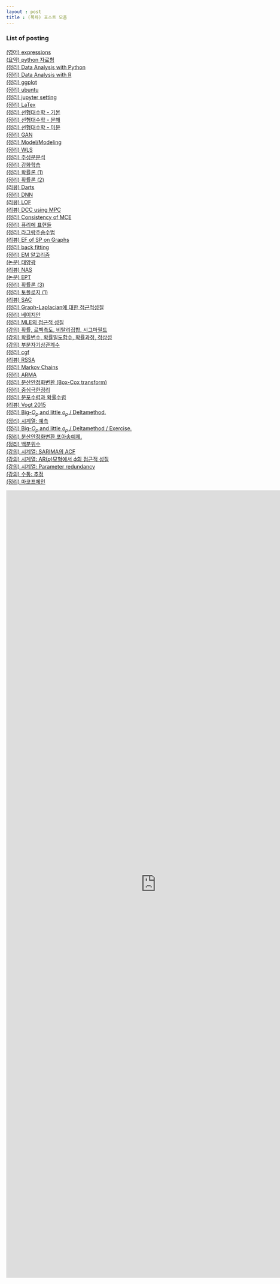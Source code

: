 ```yaml
---
layout : post 
title : (목차) 포스트 모음 
---
```


### List of posting

[(영어) expressions](https://miruetoto.github.io/2000-01-01-ENG/)<br/>
[(요약) python 자료형](
https://miruetoto.github.io/2000-01-01-PY/)<br/>
[(정리) Data Analysis with Python](https://miruetoto.github.io/2000-01-02-PYDATA/)<br/>
[(정리) Data Analysis with R](https://miruetoto.github.io/2000-01-02-RDATA/)<br/>
[(정리) ggplot](https://miruetoto.github.io/2000-01-03-GGPLOT/)<br/>
[(정리) ubuntu](https://miruetoto.github.io/2000-01-04-UBUNTU/)<br/>
[(정리) jupyter setting](https://miruetoto.github.io/2000-01-05-JUPYTER/)<br/>
[(정리) LaTex](https://miruetoto.github.io/2000-01-06-LaTeX/)<br/>
[(정리) 선형대수학 - 기본](https://miruetoto.github.io/2018-10-09-LA_basic/)<br/>
[(정리) 선형대수학 - 분해](https://miruetoto.github.io/2018-10-11-LA_decomp/)<br/>
[(정리) 선형대수학 - 미분](https://miruetoto.github.io/2018-10-12-LA_derivated/)<br/>
[(정리) GAN](https://miruetoto.github.io/2018-11-01-GAN/)<br/>
[(정리) Model/Modeling](https://miruetoto.github.io/2018-11-01-Modeling/)<br/>
[(정리) WLS](https://miruetoto.github.io/2018-11-01-WLS/)<br/>
[(정리) 주성분분석](https://miruetoto.github.io/2018-11-04-PCA/)<br/>
[(정리) 강화학습](https://miruetoto.github.io/2018-11-06-RL/)<br/>
[(정리) 확률론 (1)](https://miruetoto.github.io/2018-11-15-PROB1/)<br/>
[(정리) 확률론 (2)](https://miruetoto.github.io/2018-11-16-PROB2/)<br/>
[(리뷰) Darts](https://miruetoto.github.io/2019-02-08-Darts/)<br/>
[(정리) DNN](https://miruetoto.github.io/2019-02-13-DNN/)<br/>
[(리뷰) LOF](https://miruetoto.github.io/2019-03-21-LOF/)<br/>
[(리뷰) DCC using MPC](https://miruetoto.github.io/2019-04-02-MPC/)<br/>
[(정리) Consistency of MCE](https://miruetoto.github.io/2019-04-07-MCE/)<br/>
[(정리) 퓨리에 표현들](https://miruetoto.github.io/2019-04-16-FT/)<br/>
[(정리) 라그랑주승수법](https://miruetoto.github.io/2019-04-27-LAGRANGE/)<br/>
[(리뷰) EF of SP on Graphs](https://miruetoto.github.io/2019-05-20-EFSPG/)<br/>
[(정리) back fitting](https://miruetoto.github.io/2019-06-17-BCKF/)<br/>
[(정리) EM 알고리즘](https://miruetoto.github.io/2019-06-19-EM/)<br/>
[(논문) 태양광](https://miruetoto.github.io/2019-06-21-SPdata/)<br/>
[(리뷰) NAS](https://miruetoto.github.io/2019-06-22-NAS/)<br/>
[(논문) EPT](https://miruetoto.github.io/2019-07-22-EPT/)<br/>
[(정리) 확률론 (3)](https://miruetoto.github.io/2019-07-28-PROB3/)<br/>
[(정리) 토폴로지 (1)](https://miruetoto.github.io/2019-07-29-TPLG1/)<br/>
[(리뷰) SAC](https://miruetoto.github.io/2019-08-22-SAC/)<br/>
[(정리) Graph-Laplacian에 대한 점근적성질](https://miruetoto.github.io/2019-11-04-GLP/)<br/>
[(정리) 베이지안](https://miruetoto.github.io/2019-11-24-BYSN/)<br/>
[(정리) MLE의 점근적 성질](https://miruetoto.github.io/2019-12-07-FI/)<br/>
[(강의) 확률, 르벡측도, 비탈리집합, 시그마필드](https://miruetoto.github.io/2020-03-12-TS1/)<br/>
[(강의) 확률변수, 확률밀도함수, 확률과정, 정상성](https://miruetoto.github.io/2020-03-18-TS2/)<br/>
[(강의) 부분자기상관계수](https://miruetoto.github.io/2020-04-12-PACF/)<br/>
[(정리) cgf](https://miruetoto.github.io/2020-04-14-CGF/)<br/>
[(리뷰) RSSA](https://miruetoto.github.io/2020-04-14-RSSA/)<br/>
[(정리) Markov Chains](https://miruetoto.github.io/2020-04-17-MARKOV/)<br/>
[(정리) ARMA](https://miruetoto.github.io/2020-04-21-ARMA/)<br/>
[(정리) 분산안정화변환 (Box-Cox transform)](https://miruetoto.github.io/2020-05-03-BOX_COX/)<br/>
[(정리) 중심극한정리](https://miruetoto.github.io/2020-05-10-MS_CH5(1)/)<br/>
[(정리) 분포수렴과 확률수렴](https://miruetoto.github.io/2020-05-14-MS_CH5(2)/)<br/>
[(리뷰) Vogt 2015](https://github.com/miruetoto/miruetoto.github.io/blob/master/_posts2/2020-05-31-Vogt2015/Vogt2015.pdf)<br/>
[(정리) Big-$O_p$ and little $o_p$ / Deltamethod.](
https://github.com/miruetoto/miruetoto.github.io/blob/master/_posts2/2020-06-01-BigO_DeltaMethod/BigO_DeltaMethod.pdf)<br/>
[(정리) 시계열: 예측](
https://github.com/miruetoto/miruetoto.github.io/blob/master/_posts2/2020-06-06-TSforecasting/forecasting.pdf)<br/>
[(정리) Big-$O_p$ and little $o_p$ / Deltamethod / Exercise.](
https://github.com/miruetoto/miruetoto.github.io/blob/master/_posts2/2020-06-07-BigO_DeltaMethod_EXERCISE/BigO_DeltaMethod_EXERCISE.pdf)<br/>
[(정리) 분산안정화변환 포아송예제.](
https://github.com/miruetoto/miruetoto.github.io/blob/master/_posts2/2020-06-09-VAR_STABILIZATION/var_stabilization.pdf)<br/>
[(정리) 백분위수](https://github.com/miruetoto/miruetoto.github.io/blob/master/_posts2/2020-06-10-PERCENTILE/percentile.pdf)<br/>
[(강의) 시계열: SARIMA의 ACF](https://github.com/miruetoto/miruetoto.github.io/blob/master/_posts2/2020-06-10-SARIMA_ACF/SARIMA_ACF.pdf)<br/>
[(강의) 시계열: AR($p$)모형에서 $\hat\phi$의 점근적 성질 ](https://github.com/miruetoto/miruetoto.github.io/blob/master/_posts2/2020-06-11-ASYM_PROPERTY_OF_ESTIMATOR_OF_ARp/ASYM_PROPERTY_OF_ESTIMATOR_OF_ARp.pdf)<br/>
[(강의) 시계열: Parameter redundancy](https://github.com/miruetoto/miruetoto.github.io/blob/master/_posts2/2020-06-11-PARAM_REDUNDANCY/PARAM_REDUNDANCY.pdf)<br/>
[(강의) 수통: 추정](https://github.com/miruetoto/miruetoto.github.io/blob/master/_posts2/2020-06-13-esimation/ESTIMATION.pdf)<br/>
[(정리) 마코프체인](https://github.com/miruetoto/miruetoto.github.io/blob/master/_posts2/2020-06-23-Markov_Chain/Markov_Chain.pdf)<br/>

<embed src="https://github.com/miruetoto/miruetoto.github.io/blob/master/_posts2/2020-06-23-Markov_Chain/Markov_Chain.pdf" width="800px" height="2100px">

